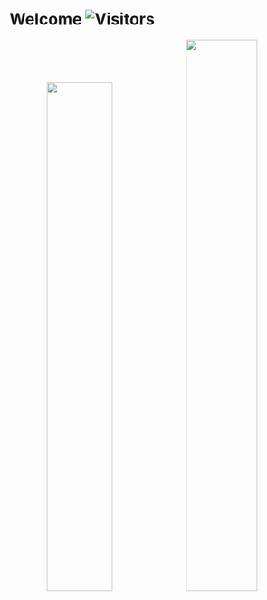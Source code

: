# Welcome ![Visitors](https://visitor-badge.glitch.me/badge?page_id=graur) 

<p align="center">
  <img width="48%" src="https://github-readme-stats.vercel.app/api?username=graur&show_icons=true&theme=tokyonight" />
  <img width="50%" src="https://github-readme-streak-stats.herokuapp.com/?user=graur&theme=tokyonight" />
</p>
<!--
**Graur/graur** is a ✨ _special_ ✨ repository because its `README.md` (this file) appears on your GitHub profile.

Here are some ideas to get you started:

- 🔭 I’m currently working on ...
- 🌱 I’m currently learning ...
- 👯 I’m looking to collaborate on ...
- 🤔 I’m looking for help with ...
- 💬 Ask me about ...
- 📫 How to reach me: ...
- 😄 Pronouns: ...
- ⚡ Fun fact: ...
-->
